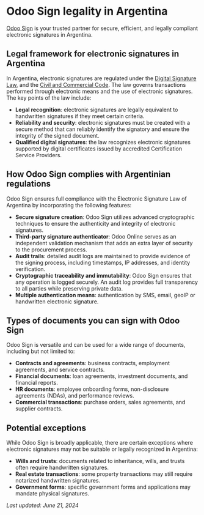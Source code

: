 # Odoo Sign legality in Argentina

[Odoo Sign](../sign.md) is your trusted partner for secure, efficient, and legally compliant
electronic signatures in Argentina.

## Legal framework for electronic signatures in Argentina

In Argentina, electronic signatures are regulated under the [Digital Signature Law](https://www.argentina.gob.ar/normativa/nacional/70749/actualizacion), and the [Civil and
Commercial Code](https://www.wipo.int/wipolex/en/legislation/details/19085). The law governs
transactions performed through electronic means and the use of electronic signatures. The key points
of the law include:

- **Legal recognition**: electronic signatures are legally equivalent to handwritten signatures if
  they meet certain criteria.
- **Reliability and security**: electronic signatures must be created with a secure method that can
  reliably identify the signatory and ensure the integrity of the signed document.
- **Qualified digital signatures**: the law recognizes electronic signatures supported by digital
  certificates issued by accredited Certification Service Providers.

## How Odoo Sign complies with Argentinian regulations

Odoo Sign ensures full compliance with the Electronic Signature Law of Argentina by incorporating
the following features:

- **Secure signature creation**: Odoo Sign utilizes advanced cryptographic techniques to ensure the
  authenticity and integrity of electronic signatures.
- **Third-party signature authenticator**: Odoo Online serves as an independent validation mechanism
  that adds an extra layer of security to the procurement process.
- **Audit trails**: detailed audit logs are maintained to provide evidence of the signing process,
  including timestamps, IP addresses, and identity verification.
- **Cryptographic traceability and immutability**: Odoo Sign ensures that any operation is logged
  securely. An audit log provides full transparency to all parties while preserving private data.
- **Multiple authentication means**: authentication by SMS, email, geoIP or handwritten electronic
  signature.

## Types of documents you can sign with Odoo Sign

Odoo Sign is versatile and can be used for a wide range of documents, including but not limited to:

- **Contracts and agreements**: business contracts, employment agreements, and service contracts.
- **Financial documents**: loan agreements, investment documents, and financial reports.
- **HR documents**: employee onboarding forms, non-disclosure agreements (NDAs), and performance
  reviews.
- **Commercial transactions**: purchase orders, sales agreements, and supplier contracts.

## Potential exceptions

While Odoo Sign is broadly applicable, there are certain exceptions where electronic signatures may
not be suitable or legally recognized in Argentina:

- **Wills and trusts**: documents related to inheritance, wills, and trusts often require
  handwritten signatures.
- **Real estate transactions**: some property transactions may still require notarized handwritten
  signatures.
- **Government forms**: specific government forms and applications may mandate physical signatures.

*Last updated: June 21, 2024*
